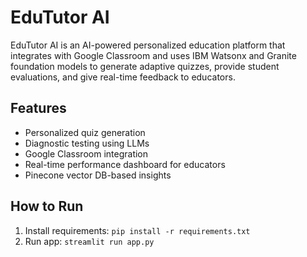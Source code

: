 # EduTutor AI

EduTutor AI is an AI-powered personalized education platform that integrates with Google Classroom and uses IBM Watsonx and Granite foundation models to generate adaptive quizzes, provide student evaluations, and give real-time feedback to educators.

## Features
- Personalized quiz generation
- Diagnostic testing using LLMs
- Google Classroom integration
- Real-time performance dashboard for educators
- Pinecone vector DB-based insights

## How to Run
1. Install requirements: `pip install -r requirements.txt`
2. Run app: `streamlit run app.py`
